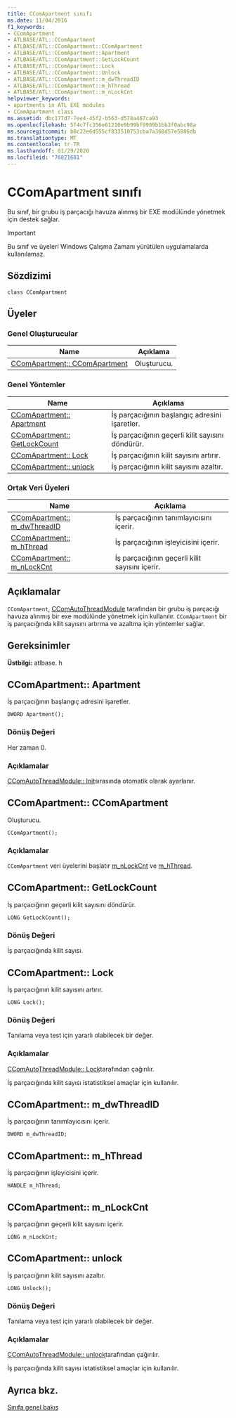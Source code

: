 ```yaml
---
title: CComApartment sınıfı
ms.date: 11/04/2016
f1_keywords:
- CComApartment
- ATLBASE/ATL::CComApartment
- ATLBASE/ATL::CComApartment::CComApartment
- ATLBASE/ATL::CComApartment::Apartment
- ATLBASE/ATL::CComApartment::GetLockCount
- ATLBASE/ATL::CComApartment::Lock
- ATLBASE/ATL::CComApartment::Unlock
- ATLBASE/ATL::CComApartment::m_dwThreadID
- ATLBASE/ATL::CComApartment::m_hThread
- ATLBASE/ATL::CComApartment::m_nLockCnt
helpviewer_keywords:
- apartments in ATL EXE modules
- CComApartment class
ms.assetid: dbc177d7-7ee4-45f2-b563-d578a467ca93
ms.openlocfilehash: 5f4c7fc356e61210e9b99bf9989b1bb3f0abc98a
ms.sourcegitcommit: b8c22e6d555cf833510753cba7a368d57e5886db
ms.translationtype: MT
ms.contentlocale: tr-TR
ms.lasthandoff: 01/29/2020
ms.locfileid: "76821681"
---
```

# <a name="ccomapartment-class"></a>CComApartment sınıfı

Bu sınıf, bir grubu iş parçacığı havuza alınmış bir EXE modülünde yönetmek için destek sağlar.

> [!IMPORTANT]
>  Bu sınıf ve üyeleri Windows Çalışma Zamanı yürütülen uygulamalarda kullanılamaz.

## <a name="syntax"></a>Sözdizimi

```
class CComApartment
```

## <a name="members"></a>Üyeler

### <a name="public-constructors"></a>Genel Oluşturucular

|Name|Açıklama|
|----------|-----------------|
|[CComApartment:: CComApartment](#ccomapartment)|Oluşturucu.|

### <a name="public-methods"></a>Genel Yöntemler

|Name|Açıklama|
|----------|-----------------|
|[CComApartment:: Apartment](#apartment)|İş parçacığının başlangıç adresini işaretler.|
|[CComApartment:: GetLockCount](#getlockcount)|İş parçacığının geçerli kilit sayısını döndürür.|
|[CComApartment:: Lock](#lock)|İş parçacığının kilit sayısını artırır.|
|[CComApartment:: unlock](#unlock)|İş parçacığının kilit sayısını azaltır.|

### <a name="public-data-members"></a>Ortak Veri Üyeleri

|Name|Açıklama|
|----------|-----------------|
|[CComApartment:: m_dwThreadID](#m_dwthreadid)|İş parçacığının tanımlayıcısını içerir.|
|[CComApartment:: m_hThread](#m_hthread)|İş parçacığının işleyicisini içerir.|
|[CComApartment:: m_nLockCnt](#m_nlockcnt)|İş parçacığının geçerli kilit sayısını içerir.|

## <a name="remarks"></a>Açıklamalar

`CComApartment`, [CComAutoThreadModule](../../atl/reference/ccomautothreadmodule-class.md) tarafından bir grubu iş parçacığı havuza alınmış bir exe modülünde yönetmek için kullanılır. `CComApartment` bir iş parçacığında kilit sayısını artırma ve azaltma için yöntemler sağlar.

## <a name="requirements"></a>Gereksinimler

**Üstbilgi:** atlbase. h

##  <a name="apartment"></a>CComApartment:: Apartment

İş parçacığının başlangıç adresini işaretler.

```
DWORD Apartment();
```

### <a name="return-value"></a>Dönüş Değeri

Her zaman 0.

### <a name="remarks"></a>Açıklamalar

[CComAutoThreadModule:: Init](../../atl/reference/ccomautothreadmodule-class.md#init)sırasında otomatik olarak ayarlanır.

##  <a name="ccomapartment"></a>CComApartment:: CComApartment

Oluşturucu.

```
CComApartment();
```

### <a name="remarks"></a>Açıklamalar

`CComApartment` veri üyelerini başlatır [m_nLockCnt](#m_nlockcnt) ve [m_hThread](#m_hthread).

##  <a name="getlockcount"></a>CComApartment:: GetLockCount

İş parçacığının geçerli kilit sayısını döndürür.

```
LONG GetLockCount();
```

### <a name="return-value"></a>Dönüş Değeri

İş parçacığında kilit sayısı.

##  <a name="lock"></a>CComApartment:: Lock

İş parçacığının kilit sayısını artırır.

```
LONG Lock();
```

### <a name="return-value"></a>Dönüş Değeri

Tanılama veya test için yararlı olabilecek bir değer.

### <a name="remarks"></a>Açıklamalar

[CComAutoThreadModule:: Lock](../../atl/reference/ccomautothreadmodule-class.md#lock)tarafından çağırılır.

İş parçacığında kilit sayısı istatistiksel amaçlar için kullanılır.

##  <a name="m_dwthreadid"></a>CComApartment:: m_dwThreadID

İş parçacığının tanımlayıcısını içerir.

```
DWORD m_dwThreadID;
```

##  <a name="m_hthread"></a>CComApartment:: m_hThread

İş parçacığının işleyicisini içerir.

```
HANDLE m_hThread;
```

##  <a name="m_nlockcnt"></a>CComApartment:: m_nLockCnt

İş parçacığının geçerli kilit sayısını içerir.

```
LONG m_nLockCnt;
```

##  <a name="unlock"></a>CComApartment:: unlock

İş parçacığının kilit sayısını azaltır.

```
LONG Unlock();
```

### <a name="return-value"></a>Dönüş Değeri

Tanılama veya test için yararlı olabilecek bir değer.

### <a name="remarks"></a>Açıklamalar

[CComAutoThreadModule:: unlock](../../atl/reference/ccomautothreadmodule-class.md#lock)tarafından çağırılır.

İş parçacığında kilit sayısı istatistiksel amaçlar için kullanılır.

## <a name="see-also"></a>Ayrıca bkz.

[Sınıfa genel bakış](../../atl/atl-class-overview.md)

